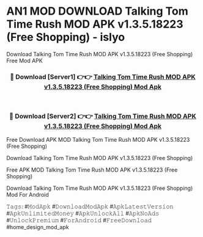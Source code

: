 # AN1 MOD DOWNLOAD Talking Tom Time Rush MOD APK v1.3.5.18223 (Free Shopping) - islyo
Download Talking Tom Time Rush MOD APK v1.3.5.18223 (Free Shopping) Free Mod APK

<div align="center">
<h3>🔴 Download [Server1] 👉👉 <a href="https://apk-comot.site?title=Talking_Tom_Time_Rush_MOD_APK_v1.3.5.18223_(Free_Shopping)">Talking Tom Time Rush MOD APK v1.3.5.18223 (Free Shopping) Mod Apk</a></h3><br>

<h3>🔴 Download [Server2] 👉👉 <a href="https://apk-comot.site?title=Talking_Tom_Time_Rush_MOD_APK_v1.3.5.18223_(Free_Shopping)">Talking Tom Time Rush MOD APK v1.3.5.18223 (Free Shopping) Mod Apk</a></h3>
</div>


Free Download APK MOD Talking Tom Time Rush MOD APK v1.3.5.18223 (Free Shopping)

Download Talking Tom Time Rush MOD APK v1.3.5.18223 (Free Shopping) 

Free APK MOD Talking Tom Time Rush MOD APK v1.3.5.18223 (Free Shopping) 

Download Talking Tom Time Rush MOD APK v1.3.5.18223 (Free Shopping) Mod For Android

𝚃𝚊𝚐𝚜: #𝙼𝚘𝚍𝙰𝚙𝚔 #𝙳𝚘𝚠𝚗𝚕𝚘𝚊𝚍𝙼𝚘𝚍𝙰𝚙𝚔 #𝙰𝚙𝚔𝙻𝚊𝚝𝚎𝚜𝚝𝚅𝚎𝚛𝚜𝚒𝚘𝚗 #𝙰𝚙𝚔𝚄𝚗𝚕𝚒𝚖𝚒𝚝𝚎𝚍𝙼𝚘𝚗𝚎𝚢 #𝙰𝚙𝚔𝚄𝚗𝚕𝚘𝚌𝚔𝙰𝚕𝚕 #𝙰𝚙𝚔𝙽𝚘𝙰𝚍𝚜 #𝚄𝚗𝚕𝚘𝚌𝚔𝙿𝚛𝚎𝚖𝚒𝚞𝚖 #𝙵𝚘𝚛𝙰𝚗𝚍𝚛𝚘𝚒𝚍 #𝙵𝚛𝚎𝚎𝙳𝚘𝚠𝚗𝚕𝚘𝚊𝚍 #home_design_mod_apk